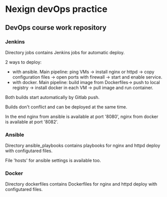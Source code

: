 # Nexign devOps practice
## DevOps course work repository

### Jenkins

Directory jobs contains Jenkins jobs for automatic deploy.

2 ways to deploy:
* with ansible. Main pipeline: ping VMs -> install nginx or httpd -> copy configuration files -> open ports with firewall -> start and enable service.
* with docker. Main pipeline: build image from Dockerfiles-> push to local registry -> install docker in each VM -> pull image and run container.

Both builds start automatically by Gitlab push.

Builds don't conflict and can be deployed at the same time.

In the end nginx from ansible is available at port '8080', nginx from docker is available at port '8082'.

### Ansible

Directory ansible_playbooks contains playbooks for nginx and httpd deploy with configutared files.

File 'hosts' for ansible settings is available too.

### Docker

Directory dockerfiles contains Dockerfiles for nginx and httpd deploy with configutared files.
